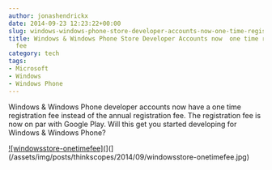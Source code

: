 ```yaml
---
author: jonashendrickx
date: 2014-09-23 12:23:22+00:00
slug: windows-windows-phone-store-developer-accounts-now-one-time-registration-fee
title: Windows & Windows Phone Store Developer Accounts now  one time registration
  fee
category: tech
tags:
- Microsoft
- Windows
- Windows Phone
---
```

Windows & Windows Phone developer accounts now have a one time registration fee instead of the annual registration fee. The registration fee is now on par with Google Play. Will this get you started developing for Windows & Windows Phone?




[![windowsstore-onetimefee](](/assets/img/posts/thinkscopes/2014/09/windowsstore-onetimefee.jpg)](](/assets/img/posts/thinkscopes/2014/09/windowsstore-onetimefee.jpg)

